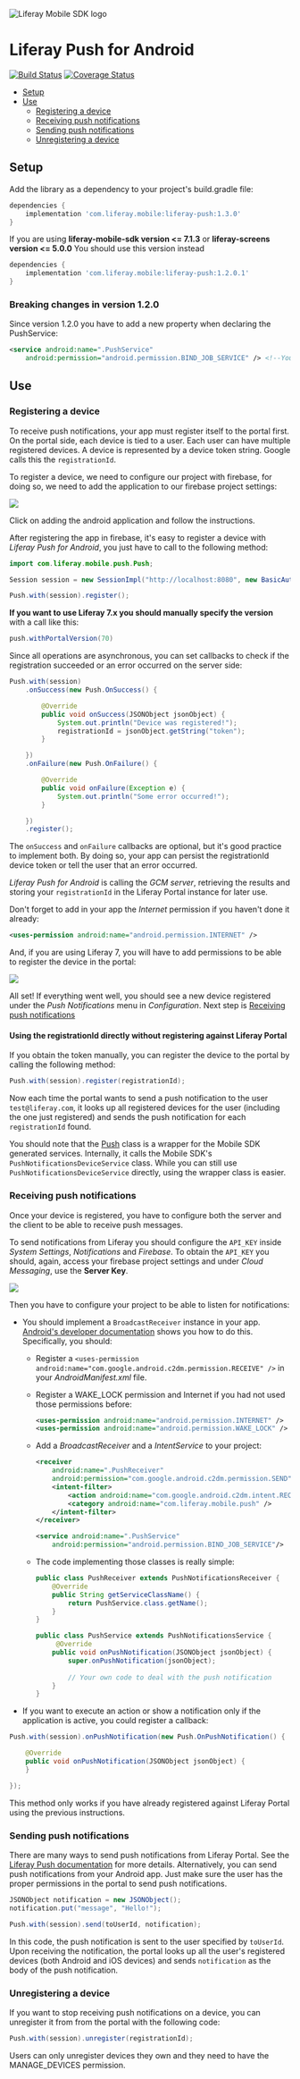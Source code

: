 ![Liferay Mobile SDK logo](https://github.com/liferay/liferay-mobile-sdk/raw/master/logo.png)

# Liferay Push for Android

[![Build Status](https://travis-ci.org/liferay-mobile/liferay-push-android.svg?branch=master)](https://travis-ci.org/liferay-mobile/liferay-push-android)
[![Coverage Status](https://coveralls.io/repos/liferay-mobile/liferay-push-android/badge.svg?branch=master&t=1)](https://coveralls.io/r/liferay-mobile/liferay-push-android?branch=master)

* [Setup](#setup)
* [Use](#use)
	* [Registering a device](#registering-a-device)
	* [Receiving push notifications](#receiving-push-notifications)
	* [Sending push notifications](#sending-push-notifications)
	* [Unregistering a device](#unregistering-a-device)

## Setup

Add the library as a dependency to your project's build.gradle file:

```groovy
dependencies {
	implementation 'com.liferay.mobile:liferay-push:1.3.0'
}
```

If you are using **liferay-mobile-sdk version <= 7.1.3** or **liferay-screens version <= 5.0.0**
You should use this version instead

```groovy
dependencies {
	implementation 'com.liferay.mobile:liferay-push:1.2.0.1'
}
```


### Breaking changes in version 1.2.0

Since version 1.2.0 you have to add a new property when declaring the PushService:

```xml
<service android:name=".PushService"
	android:permission="android.permission.BIND_JOB_SERVICE" /> <!--You have to add this-->
```

## Use

### Registering a device

To receive push notifications, your app must register itself to the portal first. On the portal side, each
device is tied to a user. Each user can have multiple registered devices. A device is represented by a device token string. Google calls this the `registrationId`.

To register a device, we need to configure our project with firebase, for doing so, we need to add the application to our firebase project settings:

<img src="docs/images/Register Android Application.png">

Click on adding the android application and follow the instructions.


After registering the app in firebase, it's easy to register a device with *Liferay Push for Android*, you just have to call to the following method:

```java
import com.liferay.mobile.push.Push;

Session session = new SessionImpl("http://localhost:8080", new BasicAuthentication("test@liferay.com", "test"));

Push.with(session).register();
```

**If you want to use Liferay 7.x you should manually specify the version** with a call like this:

```java
push.withPortalVersion(70)
```

Since all operations are asynchronous, you can set callbacks to check if the registration succeeded or an error occurred on the server side:

```java
Push.with(session)
	.onSuccess(new Push.OnSuccess() {

		@Override
		public void onSuccess(JSONObject jsonObject) {
			System.out.println("Device was registered!");
			registrationId = jsonObject.getString("token");
		}

	})
	.onFailure(new Push.OnFailure() {

		@Override
		public void onFailure(Exception e) {
			System.out.println("Some error occurred!");
		}

	})
	.register();
```

The `onSuccess` and `onFailure` callbacks are optional, but it's good practice to implement both. By doing so, your app can persist the registrationId device token or tell the user that an error occurred.

*Liferay Push for Android* is calling the *GCM server*, retrieving the results and storing your `registrationId` in the Liferay Portal instance for later use.

Don't forget to add in your app the *Internet* permission if you haven't done it already:

```xml
<uses-permission android:name="android.permission.INTERNET" />
```
		
And, if you are using Liferay 7, you will have to add permissions to be able to register the device in the portal:

<img src="docs/images/Liferay Permissions.png">

All set! If everything went well, you should see a new device registered under the *Push Notifications* menu in *Configuration*. Next step is [Receiving push notifications](#receiving-push-notifications)


#### Using the registrationId directly without registering against Liferay Portal

If you obtain the token manually, you can register the device to the portal by calling the following method:

```java
Push.with(session).register(registrationId);
```

Now each time the portal wants to send a push notification to the user `test@liferay.com`, it looks up all registered devices for the user (including the one just registered) and sends the push notification for each `registrationId` found.

You should note that the [Push](src/main/java/com/liferay/mobile/push/Push.java) class is a wrapper for the Mobile SDK generated services. Internally, it calls the Mobile SDK's `PushNotificationsDeviceService` class. While you can still use `PushNotificationsDeviceService` directly, using the wrapper class is easier.

### Receiving push notifications

Once your device is registered, you have to configure both the server and the client to be able to receive push messages.

To send notifications from Liferay you should configure the `API_KEY` inside *System Settings*, *Notifications* and *Firebase*. To obtain the `API_KEY` you should, again, access your firebase project settings and under *Cloud Messaging*, use the **Server Key**. 

<img src="docs/images/Firebase Console Server Key.png">
 
Then you have to configure your project to be able to listen for notifications:

* You should implement a `BroadcastReceiver` instance in your app. [Android's developer documentation](http://developer.android.com/google/gcm/client.html#sample-receive) shows you how to do this. Specifically, you should:

	* Register a `<uses-permission android:name="com.google.android.c2dm.permission.RECEIVE" />` in your *AndroidManifest.xml* file.
	* Register a WAKE_LOCK permission and Internet if you had not used those permissions before:

		```xml
		<uses-permission android:name="android.permission.INTERNET" />
		<uses-permission android:name="android.permission.WAKE_LOCK" />
		```
	
	* Add a *BroadcastReceiver* and a *IntentService* to your project:

		```xml
		<receiver
	        android:name=".PushReceiver"
	        android:permission="com.google.android.c2dm.permission.SEND">
	        <intent-filter>
	            <action android:name="com.google.android.c2dm.intent.RECEIVE" />
	            <category android:name="com.liferay.mobile.push" />
	        </intent-filter>
	    </receiver>
	
	   <service android:name=".PushService" 
	   		android:permission="android.permission.BIND_JOB_SERVICE"/>
		```
	
	* The code implementing those classes is really simple:

		```java
		public class PushReceiver extends PushNotificationsReceiver {
		    @Override
		    public String getServiceClassName() {
		        return PushService.class.getName();
		    }
		}
		
		public class PushService extends PushNotificationsService {
			 @Override
		    public void onPushNotification(JSONObject jsonObject) {
		        super.onPushNotification(jsonObject);
		        
		        // Your own code to deal with the push notification
		    }
		}
		```

* If you want to execute an action or show a notification only if the application is active, you could register a callback:

```java
Push.with(session).onPushNotification(new Push.OnPushNotification() {

	@Override
	public void onPushNotification(JSONObject jsonObject) {
	}

});
```
	
This method only works if you have already registered against Liferay Portal using the previous instructions.

### Sending push notifications

There are many ways to send push notifications from Liferay Portal. See the [Liferay Push documentation](../README.md) for more details. Alternatively, you can send push notifications from your Android app. Just make sure the user has the proper permissions in the portal to send push notifications.

```java
JSONObject notification = new JSONObject();
notification.put("message", "Hello!");

Push.with(session).send(toUserId, notification);
```

In this code, the push notification is sent to the user specified by `toUserId`. Upon receiving the notification, the portal looks up all the user's registered devices (both Android and iOS devices) and sends `notification` as the body of the push notification.

### Unregistering a device

If you want to stop receiving push notifications on a device, you can unregister it from from the portal with the following code:

```java
Push.with(session).unregister(registrationId);
```

Users can only unregister devices they own and they need to have the MANAGE_DEVICES permission.
